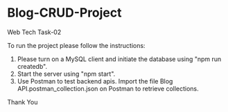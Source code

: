 # Blog-CRUD-Project
 Web Tech Task-02

To run the project please follow the instructions:

1. Please turn on a MySQL client and initiate the database using "npm run createdb".
2. Start the server using "npm start".
3. Use Postman to test backend apis. Import the file Blog API.postman_collection.json on Postman to retrieve collections.

Thank You
